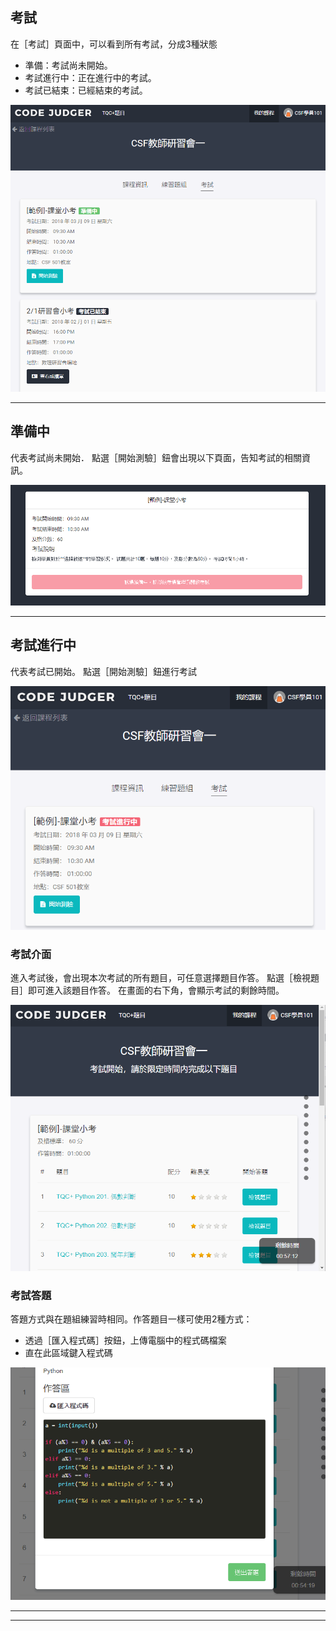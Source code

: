 ## 考試  ##

在［考試］頁面中，可以看到所有考試，分成3種狀態
* 準備：考試尚未開始。
* 考試進行中：正在進行中的考試。
* 考試已結束：已經結束的考試。



![](/assets/cjmds01我的課程-03-考試-01.png)

 --- 
## 準備中 ##

代表考試尚未開始．
點選［開始測驗］鈕會出現以下頁面，告知考試的相關資訊。
 
 ![](/assets/cjmds01我的課程-03-考試-02.png)
 
 ---
 
 ## 考試進行中 ##

代表考試已開始。
點選［開始測驗］鈕進行考試

 ![](/assets/cjmds01我的課程-03-考試-03.png)
  
 
### 考試介面 ### 

進入考試後，會出現本次考試的所有題目，可任意選擇題目作答。
點選［檢視題目］即可進入該題目作答。
在畫面的右下角，會顯示考試的剩餘時間。
 
 ![](/assets/cjmds01我的課程-03-考試-04.png)

### 考試答題 ### 

答題方式與在題組練習時相同。作答題目一樣可使用2種方式：
* 透過［匯入程式碼］按鈕，上傳電腦中的程式碼檔案
* 直在此區域鍵入程式碼



![](/assets/cjmds01我的課程-03-考試-05.png)

 ---
 
 
 ---